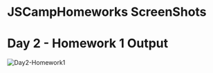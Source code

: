 # JSCampHomeworks ScreenShots

# Day 2 - Homework 1 Output



![Day2-Homework1](https://user-images.githubusercontent.com/71668283/140125322-ff7d7cef-d496-4610-bd55-d0a4902f583e.png)
